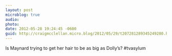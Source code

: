 ```yaml
---
layout: post
microblog: true
audio: 
photo: 
date: 2012-05-28 19:24:45 -0600
guid: http://craigmcclellan.micro.blog/2012/05/29/t207281289345249280.html
---
```

Is Maynard trying to get her hair to be as big as Dolly’s? #tvasylum
